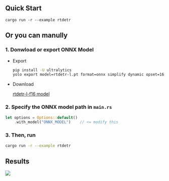 ## Quick Start

```shell
cargo run -r --example rtdetr
```

## Or you can manully

### 1. Donwload or export ONNX Model

- Export

  ```bash
  pip install -U ultralytics
  yolo export model=rtdetr-l.pt format=onnx simplify dynamic opset=16
  ```
- Download

  [rtdetr-l-f16 model](https://github.com/jamjamjon/assets/releases/download/v0.0.1/rtdetr-l-f16.onnx)

### 2. Specify the ONNX model path in `main.rs`

```Rust
let options = Options::default()
    .with_model("ONNX_MODEL")    // <= modify this
```

### 3. Then, run

```bash
cargo run -r --example rtdetr
```

## Results

![](./demo.jpg)
